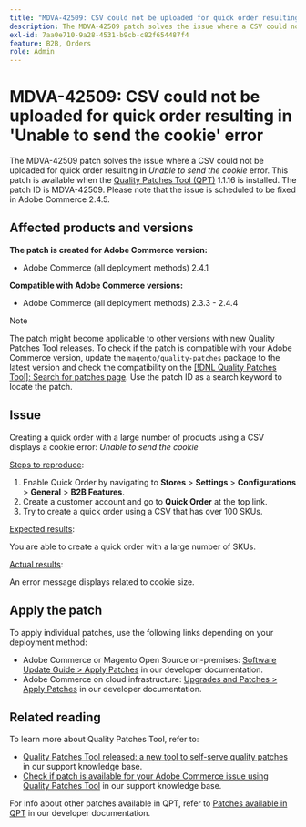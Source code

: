 ```yaml
---
title: "MDVA-42509: CSV could not be uploaded for quick order resulting in 'Unable to send the cookie' error"
description: The MDVA-42509 patch solves the issue where a CSV could not be uploaded for quick order resulting in *Unable to send the cookie* error. This patch is available when the [Quality Patches Tool (QPT)](https://experienceleague.adobe.com/en/docs/commerce-knowledge-base/kb/announcements/commerce-announcements/magento-quality-patches-released-new-tool-to-self-serve-quality-patches) 1.1.16 is installed. The patch ID is MDVA-42509. Please note that the issue is scheduled to be fixed in Adobe Commerce 2.4.5.
exl-id: 7aa0e710-9a28-4531-b9cb-c82f654487f4
feature: B2B, Orders
role: Admin
---
```

# MDVA-42509: CSV could not be uploaded for quick order resulting in 'Unable to send the cookie' error

The MDVA-42509 patch solves the issue where a CSV could not be uploaded for quick order resulting in *Unable to send the cookie* error. This patch is available when the [Quality Patches Tool (QPT)](https://experienceleague.adobe.com/en/docs/commerce-knowledge-base/kb/announcements/commerce-announcements/magento-quality-patches-released-new-tool-to-self-serve-quality-patches) 1.1.16 is installed. The patch ID is MDVA-42509. Please note that the issue is scheduled to be fixed in Adobe Commerce 2.4.5.

## Affected products and versions

**The patch is created for Adobe Commerce version:**

* Adobe Commerce (all deployment methods) 2.4.1

**Compatible with Adobe Commerce versions:**

* Adobe Commerce (all deployment methods) 2.3.3 - 2.4.4

>[!NOTE]
>
>The patch might become applicable to other versions with new Quality Patches Tool releases. To check if the patch is compatible with your Adobe Commerce version, update the `magento/quality-patches` package to the latest version and check the compatibility on the [[!DNL Quality Patches Tool]: Search for patches page](https://experienceleague.adobe.com/en/docs/commerce-knowledge-base/kb/announcements/commerce-announcements/magento-quality-patches-released-new-tool-to-self-serve-quality-patches). Use the patch ID as a search keyword to locate the patch.

## Issue

Creating a quick order with a large number of products using a CSV displays a cookie error: *Unable to send the cookie*

<u>Steps to reproduce</u>:

1. Enable Quick Order by navigating to **Stores** > **Settings** > **Configurations** > **General** > **B2B Features**.
1. Create a customer account and go to **Quick Order** at the top link.
1. Try to create a quick order using a CSV that has over 100 SKUs.

<u>Expected results</u>:

You are able to create a quick order with a large number of SKUs.

<u>Actual results</u>:

An error message displays related to cookie size.

## Apply the patch

To apply individual patches, use the following links depending on your deployment method:

* Adobe Commerce or Magento Open Source on-premises: [Software Update Guide > Apply Patches](https://devdocs.magento.com/guides/v2.4/comp-mgr/patching/mqp.html) in our developer documentation.
* Adobe Commerce on cloud infrastructure: [Upgrades and Patches > Apply Patches](https://devdocs.magento.com/cloud/project/project-patch.html) in our developer documentation.

## Related reading

To learn more about Quality Patches Tool, refer to:

* [Quality Patches Tool released: a new tool to self-serve quality patches](https://experienceleague.adobe.com/en/docs/commerce-knowledge-base/kb/announcements/commerce-announcements/magento-quality-patches-released-new-tool-to-self-serve-quality-patches) in our support knowledge base.
* [Check if patch is available for your Adobe Commerce issue using Quality Patches Tool](/help/support-tools/patches-available-in-qpt-tool/check-patch-for-magento-issue-with-magento-quality-patches.md) in our support knowledge base.

For info about other patches available in QPT, refer to [Patches available in QPT](https://devdocs.magento.com/quality-patches/tool.html#patch-grid) in our developer documentation.
